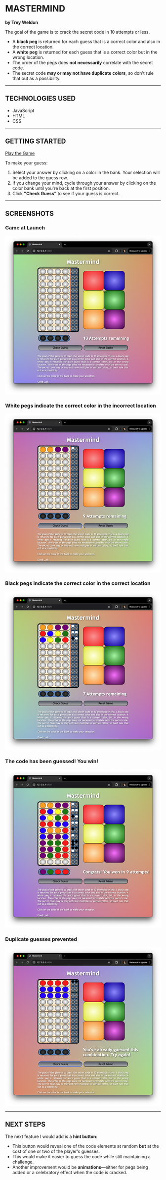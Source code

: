 # MASTERMIND  

**by Trey Weldon**  

The goal of the game is to crack the secret code in 10 attempts or less.  

- A **black peg** is returned for each guess that is a correct color and also in the correct location.  
- A **white peg** is returned for each guess that is a correct color but in the wrong location.  
- The order of the pegs does **not necessarily** correlate with the secret code.  
- The secret code **may or may not have duplicate colors**, so don't rule that out as a possibility.  

---

## TECHNOLOGIES USED  

- JavaScript  
- HTML  
- CSS  

---

## GETTING STARTED  

[Play the Game](https://treyweldon.github.io/mastermind/)  

To make your guess:  

1. Select your answer by clicking on a color in the bank. Your selection will be added to the guess row.  
2. If you change your mind, cycle through your answer by clicking on the color bank until you're back at the first position.  
3. Click **"Check Guess"** to see if your guess is correct.  

---

## SCREENSHOTS  

### Game at Launch  
![Game at Launch](https://github.com/treyweldon/mastermind/blob/main/assets/Screenshot%201.png)  

### White pegs indicate the correct color in the incorrect location  
![White pegs: correct color, incorrect location](https://github.com/treyweldon/mastermind/blob/main/assets/Screenshot%202.png)  

### Black pegs indicate the correct color in the correct location  
![Black pegs: correct color, correct location](https://github.com/treyweldon/mastermind/blob/main/assets/Screenshot%203.png)  

### The code has been guessed! You win!  
![Code broken, Game won](https://github.com/treyweldon/mastermind/blob/main/assets/Screenshot%204.png)  

### Duplicate guesses prevented  
![Duplicate](https://github.com/treyweldon/mastermind/blob/main/assets/Screenshot%205.png)  

---


## NEXT STEPS  

The next feature I would add is a **hint button**:  

- This button would reveal one of the code elements at random **but** at the cost of one or two of the player's guesses.  
- This would make it easier to guess the code while still maintaining a challenge.  
- Another improvement would be **animations**—either for pegs being added or a celebratory effect when the code is cracked.  
